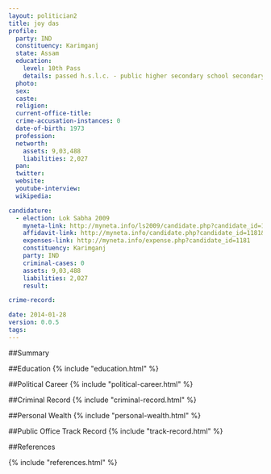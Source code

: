 ```yaml
---
layout: politician2
title: joy das
profile: 
  party: IND
  constituency: Karimganj
  state: Assam
  education: 
    level: 10th Pass
    details: passed h.s.l.c. - public higher secondary school secondary board of education assam in the year 1982
  photo: 
  sex: 
  caste: 
  religion: 
  current-office-title: 
  crime-accusation-instances: 0
  date-of-birth: 1973
  profession: 
  networth: 
    assets: 9,03,488
    liabilities: 2,027
  pan: 
  twitter: 
  website: 
  youtube-interview: 
  wikipedia: 

candidature: 
  - election: Lok Sabha 2009
    myneta-link: http://myneta.info/ls2009/candidate.php?candidate_id=1181
    affidavit-link: http://myneta.info/candidate.php?candidate_id=1181&scan=original
    expenses-link: http://myneta.info/expense.php?candidate_id=1181
    constituency: Karimganj 
    party: IND
    criminal-cases: 0
    assets: 9,03,488
    liabilities: 2,027
    result:  

crime-record: 

date: 2014-01-28
version: 0.0.5
tags: 
---
```

##Summary


##Education
{% include "education.html" %}


##Political Career
{% include "political-career.html" %}


##Criminal Record
{% include "criminal-record.html" %}


##Personal Wealth
{% include "personal-wealth.html" %}


##Public Office Track Record
{% include "track-record.html" %}


##References


{% include "references.html" %}